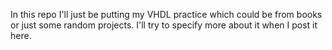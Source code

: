 In this repo I'll just be putting my VHDL practice which could be from books or just some random projects. I'll try to specify more about it when I post it here.

